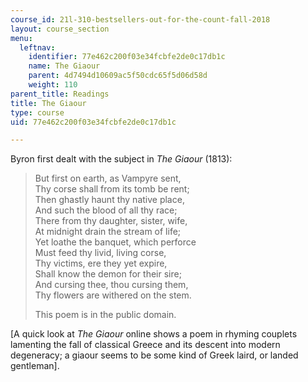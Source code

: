 ```yaml
---
course_id: 21l-310-bestsellers-out-for-the-count-fall-2018
layout: course_section
menu:
  leftnav:
    identifier: 77e462c200f03e34fcbfe2de0c17db1c
    name: The Giaour
    parent: 4d7494d10609ac5f50cdc65f5d06d58d
    weight: 110
parent_title: Readings
title: The Giaour
type: course
uid: 77e462c200f03e34fcbfe2de0c17db1c

---
```


Byron first dealt with the subject in _The Giaour_ (1813):

> But first on earth, as Vampyre sent,  
> Thy corse shall from its tomb be rent;  
> Then ghastly haunt thy native place,  
> And such the blood of all thy race;  
> There from thy daughter, sister, wife,  
> At midnight drain the stream of life;  
> Yet loathe the banquet, which perforce  
> Must feed thy livid, living corse,  
> Thy victims, ere they yet expire,  
> Shall know the demon for their sire;  
> And cursing thee, thou cursing them,  
> Thy flowers are withered on the stem.
> 
> This poem is in the public domain.

\[A quick look at _The Giaour_ online shows a poem in rhyming couplets lamenting the fall of classical Greece and its descent into modern degeneracy; a giaour seems to be some kind of Greek laird, or landed gentleman\].